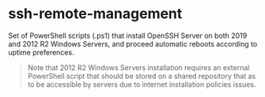# ssh-remote-management
Set of PowerShell scripts (.ps1) that install OpenSSH Server on both 2019 and 2012 R2 Windows Servers, and proceed automatic reboots according to uptime preferences.

> Note that 2012 R2 Windows Servers installation requires an external PowerShell script that should be stored on a shared repository that as to be accessible by servers due to internet installation policies issues.
